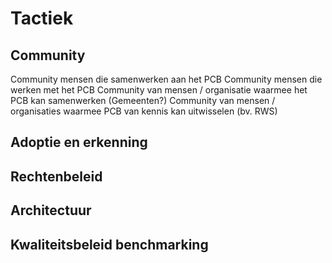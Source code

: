 # Tactiek


## Community

Community mensen die samenwerken aan het PCB
Community mensen die werken met het PCB
Community van mensen / organisatie waarmee het PCB kan samenwerken (Gemeenten?)
Community van mensen / organisaties waarmee PCB van kennis kan uitwisselen (bv. RWS)

## Adoptie en erkenning



## Rechtenbeleid



## Architectuur



## Kwaliteitsbeleid benchmarking





